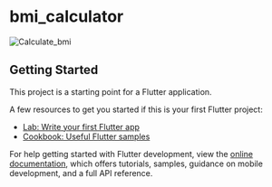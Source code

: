 # bmi_calculator

![Calculate_bmi](https://user-images.githubusercontent.com/90999700/211196034-d10dc262-ccde-4c00-95e0-80f8c119bdf0.png)

## Getting Started


This project is a starting point for a Flutter application.

A few resources to get you started if this is your first Flutter project:

- [Lab: Write your first Flutter app](https://docs.flutter.dev/get-started/codelab)
- [Cookbook: Useful Flutter samples](https://docs.flutter.dev/cookbook)

For help getting started with Flutter development, view the
[online documentation](https://docs.flutter.dev/), which offers tutorials,
samples, guidance on mobile development, and a full API reference.
